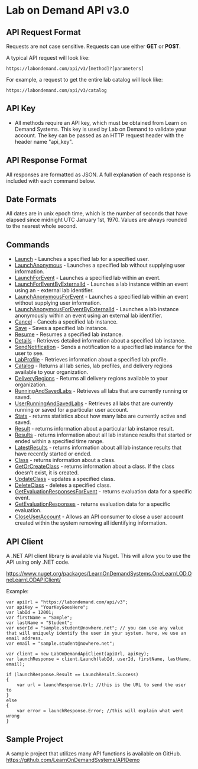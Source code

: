 # Lab on Demand API v3.0

## API Request Format

Requests are not case sensitive. Requests can use either **GET** or **POST**. 

A typical API request will look like:

`https://labondemand.com/api/v3/[method]?[parameters]`

For example, a request to get the entire lab catalog will look like:

`https://labondemand.com/api/v3/catalog`

## API Key
- All methods require an API key, which must be obtained from Learn on Demand Systems. This key is used by Lab on Demand to validate your account. The key can be passed as an HTTP request header with the header name "api_key".

## API Response Format

All responses are formatted as JSON. A full explanation of each response is included with each command below.

## Date Formats

All dates are in unix epoch time, which is the number of seconds that have elapsed since midnight UTC January 1st, 1970. Values are always rounded to the nearest whole second.

## Commands
- [Launch](lod-api-launch.md) - Launches a specified lab for a specified user.
- [LaunchAnonymous](lod-api-launch-anonymous.md) - Launches a specified lab without supplying user information.
- [LaunchForEvent](lod-api-launch-for-event.md) - Launches a specified lab within an event.
- [LaunchForEventByExternalId](lod-api-launch-for-event-by-external-id.md) - Launches a lab instance within an event using an - external lab identifier.
- [LaunchAnonymousForEvent](lod-api-launch-anonymous-for-event.md) - Launches a specified lab within an event without supplying user information.
- [LaunchAnonymousForEventByExternalId](lod-api-launch-for-event-by-external-id.md) - Launches a lab instance anonymously within an event using an external lab identifier.
- [Cancel](lod-api-cancel.md) - Cancels a specified lab instance.
- [Save](lod-api-save.md) - Saves a specified lab instance.
- [Resume](lod-api-resume.md) - Resumes a specified lab instance.
- [Details](lod-api-details.md) - Retrieves detailed information about a specified lab instance.
- [SendNotification](lod-api-send-notification.md) - Sends a notification to a specified lab instance for the user to see.
- [LabProfile](lod-api-lab-profile.md) - Retrieves information about a specified lab profile.
- [Catalog](lod-api-catalog.md) - Returns all lab series, lab profiles, and delivery regions available to your organization.
- [DeliveryRegions](lod-api-delivery-regions.md) - Returns all delivery regions available to your organization.
- [RunningAndSavedLabs](lod-api-running-and-saved-labs.md) - Retrieves all labs that are currently running or saved.
- [UserRunningAndSavedLabs](lod-api-user-running-and-saved-labs.md) - Retrieves all labs that are currently running or saved for a particular user account.
- [Stats](lod-api-stats.md) - returns statistics about how many labs are currently active and saved.
- [Result](lod-api-result.md) - returns information about a particular lab instance result.
- [Results](lod-api-results.md) - returns information about all lab instance results that started or ended within a specified time range.
- [LatestResults](lod-api-latest-results.md) - returns information about all lab instance results that have recently started or ended.
- [Class](lod-api-class.md) - returns information about a class.
- [GetOrCreateClass](lod-api-get-or-create-class.md) - returns information about a class. If the class doesn’t exist, it is created.
- [UpdateClass](lod-api-update-class.md) - updates a specified class.
- [DeleteClass](lod-api-delete-class.md) - deletes a specified class.
- [GetEvaluationResponsesForEvent](lod-api-get-evaluations-responses-for-event.md) - returns evaluation data for a specific event.
- [GetEvaluationResponses](lod-api-get-evaluations-responses.md) - returns evaluation data for a specific evaluation.
- [CloseUserAccount](lod-api-close-user-account.md) - Allows an API consumer to close a user account created within the system removing all identifying information.

## API Client
A .NET API client library is available via Nuget. This will allow you to use the API using only .NET code. 

https://www.nuget.org/packages/LearnOnDemandSystems.OneLearnLOD.OneLearnLODAPIClient/ 

Example:

```
var apiUrl = "https://labondemand.com/api/v3";
var apiKey = "YourKeyGoesHere";
var labId = 12001; 
var firstName = "Sample";
var lastName = "Student";
var userId = "sample.student@nowhere.net"; // you can use any value that will uniquely identify the user in your system. here, we use an email address.
var email = "sample.student@nowhere.net";

var client = new LabOnDemandApiClient(apiUrl, apiKey);
var launchResponse = client.Launch(labId, userId, firstName, lastName, email);

if (launchResponse.Result == LaunchResult.Success)
{
    var url = launchResponse.Url; //this is the URL to send the user to
}
else
{
    var error = launchResponse.Error; //this will explain what went wrong
}
```

## Sample Project
A sample project that utilizes many API functions is available on GitHub. https://github.com/LearnOnDemandSystems/APIDemo
